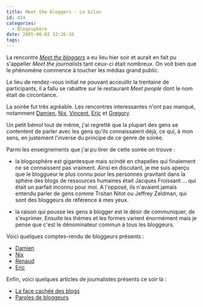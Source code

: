 ```yaml
---
title: Meet the bloggers - Le bilan
id: 414
categories:
  - Blogosphère
date: 2005-06-02 12:26:16
tags:
---
```


La rencontre _[Meet the bloggers](/blog/2005/06/01/394-meet-the-blogger-blog-en-nord)_ a eu lieu hier soir et aurait en fait pu s'appeller _Meet the journalists_ tant ceux-ci était nombreux. On voit bien que le phénomène commence à toucher les médias grand public.

Le lieu de rendez-vous initial ne pouvant acceuillir la trentaine de participants, il a fallu se rabattre sur le restaurant _Meet people_ dont le nom était de circontance.

La soirée fut très agréable. Les rencontres interessantes n'ont pas manqué, notamment [Damien](http://www.deblignieres.com/), [Nix](http://nixrob.typepad.com/), [Vincent](http://impunite-zero.blogspot.com/), [Eric](http://www.ed-productions.com/leszed/) et [Gregory](http://www.webdistrib.com).

Un petit bémol tout de même, j'ai regretté que la plupart des gens se contentent de parler avec les gens qu'ils connaissaient déjà, ce qui, à mon sens, en justement l'inverse du principe de ce genre de soirée.

Parmi les enseignements que j'ai pu tirer de cette soirée on trouve&nbsp;:

*   la blogosphère est gigantesque mais scindé en chapelles qui finalement ne se connaissent pas vraiment. Ainsi en discutant, je me suis aperçu que le bloggueur le plus connu pour les personnes gravitant dans la sphère des blogs de ressources humaines était Jacques Froissant ... qui était un parfait inconnu pour moi. A l'opposé, ils n'avaient jamais entendu parler de gens comme Trsitan Nitot ou Jeffrey Zeldman, qui sont des bloggeurs de référence à mes yeux. 

*   la raison qui pousse les gens à blogger est le désir de communiquer, de s'exprimer. Ensuite les thèmes et les formes varient énormément mais je pense que c'est le dénominateur commun à tous les bloggeurs. 

Voici quelques comptes-rendu de bloggeurs présents&nbsp;:

*   [Damien](http://www.deblignieres.com/index.php?2005/06/01/75-mais-keskes-donc)
*   [Nix](http://nixrob.typepad.com/lost_in_2/2005/06/bilan_meet_the_.html)
*   [Renaud](http://www.bistoule.net/index.php/2005/06/02/54-blog-lille-annuaire)
*   [Eric](http://www.ed-productions.com/leszed/index.php?2005/06/02/587-billet-commun-la-rencontre-des-bloggers-de-lille) 

Enfin, voici quelques articles de journalistes présents ce soir là&nbsp;:

*   [La face cachée des blogs](http://pagesperso.laposte.net/technos/article.php3?id_article=41)
*   [Paroles de bloggeurs](http://pagesperso.laposte.net/technos/article.php3?id_article=50)